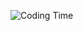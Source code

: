 ![Coding Time](https://github-readme-stats.hackclub.dev/api/wakatime?username=11837&api_domain=hackatime.hackclub.com&&custom_title=Hackatime+Stats&layout=compact&cache_seconds=0&langs_count=8&theme=default)
